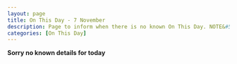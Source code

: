 ```yaml
---
layout: page
title: On This Day - 7 November
description: Page to inform when there is no known On This Day. NOTE&#58; There may still be comments.
categories: [On This Day]
---
```


**Sorry no known details for today**

